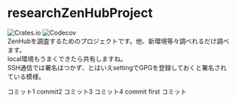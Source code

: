 # researchZenHubProject
![Crates.io](https://img.shields.io/crates/l/rustc-serialize.svg)
![Codecov](https://img.shields.io/codecov/c/github/codecov/example-python.svg)<br>
ZenHubを調査するためのプロジェクトです。他、新環境等々調べれるだけ調べます。<br>
local環境もうまくできたら共有しますね。<br>
SSH通信では署名はつかず、とはいえsettingでGPGを登録しておくと署名されている模様。

コミット1
commit2
コミット3
コミット4
commit first
コミット






